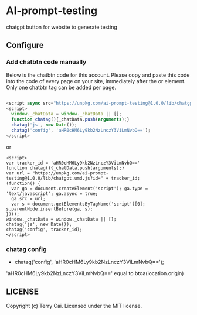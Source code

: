 # AI-prompt-testing

  chatgpt button for website to generate testing




##  Configure



### Add chatbtn code manually


Below is the chatbtn code for this account. Please copy and paste this code into the code of every page on your site, immediately after the <head> or <body> element. Only one chatbtn tag can be added per page.


```js

<script async src="https://unpkg.com/ai-prompt-testing@1.0.0/lib/chatgpt.umd.js?id=aHR0cHM6Ly9kb2NzLnczY3ViLmNvbQ=="></script>
<script>
  window._chatData = window._chatData || [];
  function chatag(){_chatData.push(arguments);}
  chatag('js', new Date());
  chatag('config', 'aHR0cHM6Ly9kb2NzLnczY3ViLmNvbQ==');
</script>

```

or 

```
<script>
var tracker_id = 'aHR0cHM6Ly9kb2NzLnczY3ViLmNvbQ=='
function chatag(){_chatData.push(arguments);}
var url = "https://unpkg.com/ai-prompt-testing@1.0.0/lib/chatgpt.umd.js?id=" + tracker_id;
(function() {
  var ga = document.createElement('script'); ga.type = 'text/javascript'; ga.async = true;
  ga.src = url;
  var s = document.getElementsByTagName('script')[0]; s.parentNode.insertBefore(ga, s);
})();
window._chatData = window._chatData || [];
chatag('js', new Date());
chatag('config', tracker_id);
</script>
```





### chatag config

-  chatag('config', 'aHR0cHM6Ly9kb2NzLnczY3ViLmNvbQ==');
  
  'aHR0cHM6Ly9kb2NzLnczY3ViLmNvbQ==' equal to btoa(location.origin)

    




## LICENSE

Copyright (c) Terry Cai. Licensed under the MIT license.




